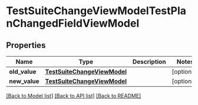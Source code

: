 # TestSuiteChangeViewModelTestPlanChangedFieldViewModel


## Properties
Name | Type | Description | Notes
------------ | ------------- | ------------- | -------------
**old_value** | [**TestSuiteChangeViewModel**](TestSuiteChangeViewModel.md) |  | [optional] 
**new_value** | [**TestSuiteChangeViewModel**](TestSuiteChangeViewModel.md) |  | [optional] 

[[Back to Model list]](../README.md#documentation-for-models) [[Back to API list]](../README.md#documentation-for-api-endpoints) [[Back to README]](../README.md)


